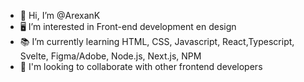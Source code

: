 - 👋 Hi, I’m @ArexanK
- 🖥 I’m interested in Front-end development en design
- 📚 I’m currently learning HTML, CSS, Javascript, React,Typescript, Svelte, Figma/Adobe, Node.js, Next.js, NPM
- 👥 I'm looking to collaborate with other frontend developers  


<!---
ArexanK/ArexanK is a ✨ special ✨ repository because its `README.md` (this file) appears on your GitHub profile.
You can click the Preview link to take a look at your changes.
--->
